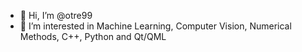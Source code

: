 - 👋 Hi, I’m @otre99
- 👀 I’m interested in Machine Learning, Computer Vision, Numerical Methods, C++, Python and Qt/QML

<!---
otre99/otre99 is a ✨ special ✨ repository because its `README.md` (this file) appears on your GitHub profile.
You can click the Preview link to take a look at your changes.
--->
